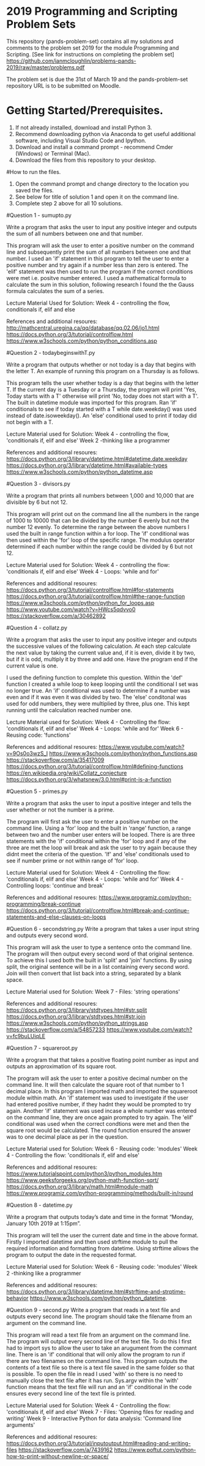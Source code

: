# 2019 Programming and Scripting Problem Sets

This repository (pands-problem-set) contains all my solutions and comments to the problem set 2019 for the module Programming and Scripting.
[See link for instructions on completing the problem set] https://github.com/ianmcloughlin/problems-pands-2019/raw/master/problems.pdf

The problem set is due the 31st of March 19 and the pands-problem-set repository URL is to be submitted on Moodle.

# Getting Started/Prerequisites.

1. If not already installed, download and install Python 3.
2. Recommend downloading python via Anaconda to get useful additional software, including Visual Studio Code and Ipython.
3. Download and install a command prompt - recommend Cmder (Windows) or Terminal (Mac).
4. Download the files from this repository to your desktop.

#How to run the files.

1. Open the command prompt and change directory to the location you saved the files.
2. See below for title of solution 1 and open it on the command line.
3. Complete step 2 above for all 10 solutions.

#Question 1 - sumupto.py

Write a program that asks the user to input any positive integer and outputs the sum of all numbers between one and that number.

This program will ask the user to enter a positive number on the command line and subsequently print the sum of all numbers between one and that number. I used an 'if' statement in this program to tell the user to enter a positive number and try again if a number less than zero is entered. The 'elif' statement was then used to run the program if the correct conditions were met i.e. positve number entered.
I used a mathematical formula to calculate the sum in this solution, following research I found the the Gauss formula calculates the sum of a series.

Lecture Material Used for Solution:
Week 4 - controlling the flow, conditionals if, elif and else

References and additional resoures:
http://mathcentral.uregina.ca/qq/database/qq.02.06/jo1.html
https://docs.python.org/3/tutorial/controlflow.html
https://www.w3schools.com/python/python_conditions.asp

#Question 2 - todaybeginswithT.py

Write a program that outputs whether or not today is a day that begins with the letter T. An example of running this program on a Thursday is as follows.

This program tells the user whether today is a day that begins with the letter T. If the current day is a Tuesday or a Thursday, the program will print 'Yes, Today starts with a T' otherwise will print 'No, today does not start with a T'.
The built in datetime module was imported for this program. Ran 'if' conditionals to see if today started with a T while date.weekday() was used instead of date.isoweekday(). An 'else' conditional used to print if today did not begin with a T.

Lecture Material used for Solution:
Week 4 - controlling the flow, 'conditionals if, elif and else'
Week 2 -thinking like a programmer

References and additional resoures:
https://docs.python.org/3/library/datetime.html#datetime.date.weekday
https://docs.python.org/3/library/datetime.html#available-types
https://www.w3schools.com/python/python_datetime.asp

#Question 3 - divisors.py

Write a program that prints all numbers between 1,000 and 10,000 that are divisible by 6 but not 12.

This program will print out on the command line all the numbers in the range of 1000 to 10000 that can be divided by the number 6 evenly but not the number 12 evenly.
To determine the range between the above numbers I used the built in range function within a for loop. The 'if' conditional was then used within the 'for' loop of the specific range. The modulus operator determined if each number within the range could be divided by 6 but not 12.

Lecture Material used for Solution:
Week 4 - controlling the flow: 'conditionals if, elif and else'
Week 4 - Loops: 'while and for'

References and additional resoures:
https://docs.python.org/3/tutorial/controlflow.html#for-statements
https://docs.python.org/3/tutorial/controlflow.html#the-range-function
https://www.w3schools.com/python/python_for_loops.asp
https://www.youtube.com/watch?v=HWcs5qdvvo0
https://stackoverflow.com/a/30462892

#Question 4 - collatz.py

Write a program that asks the user to input any positive integer and outputs the successive values of the following calculation. At each step calculate the next value by taking the current value and, if it is even, divide it by two, but if it is odd, multiply it by three and add one. Have the program end if the current value is one.

I used the defining function to complete this question. Within the 'def' function I created a while loop to keep looping until the conditional I set was no longer true. An 'if' conditional was used to determine if a number was even and if it was even it was divided by two. The 'else' conditonal was used for odd numbers, they were multiplied by three, plus one. This kept running until the calculation reached number one.

Lecture Material used for Solution:
Week 4 - Controlling the flow: 'conditionals if, elif and else'
Week 4 - Loops: 'while and for'
Week 6 - Reusing code: 'functions'

References and additional resoures:
https://www.youtube.com/watch?v=9Os0o3wzS_I
https://www.w3schools.com/python/python_functions.asp
https://stackoverflow.com/a/35417009
https://docs.python.org/3/tutorial/controlflow.html#defining-functions
https://en.wikipedia.org/wiki/Collatz_conjecture
https://docs.python.org/3/whatsnew/3.0.html#print-is-a-function

#Question 5 - primes.py

Write a program that asks the user to input a positive integer and tells the user whether or not the number is a prime.

The program will first ask the user to enter a positive number on the command line. Using a 'for' loop and the built in 'range' function, a range between two and the number user enters will be looped. There is are three statements with the 'if' conditional within the 'for' loop and if any of the three are met the loop will break and ask the user to try again because they didnt meet the criteria of the question.
'If' and 'else' conditionals used to see if number prime or not within range of 'for' loop.

Lecture Material used for Solution:
Week 4 - Controlling the flow: 'conditionals if, elif and else'
Week 4 - Loops: 'while and for'
Week 4 - Controlling loops: 'continue and break'

References and additional resoures:
https://www.programiz.com/python-programming/break-continue
https://docs.python.org/3/tutorial/controlflow.html#break-and-continue-statements-and-else-clauses-on-loops

#Question 6 - secondstring.py
Write a program that takes a user input string and outputs every second word.

This program will ask the user to type a sentence onto the command line. The program will then output every second word of that original sentence. To achieve this I used both the built in 'split' and 'join' functions. By using split, the original sentence will be in a list containing every second word. Join will then convert that list back into a string, separated by a blank space.

Lecture Material used for Solution:
Week 7 - Files: 'string operations'

References and additional resoures:
https://docs.python.org/3/library/stdtypes.html#str.split
https://docs.python.org/3/library/stdtypes.html#str.join
https://www.w3schools.com/python/python_strings.asp
https://stackoverflow.com/a/54857233
https://www.youtube.com/watch?v=fc9buLUiqLE

#Question 7 - squareroot.py

Write a program that that takes a positive floating point number as input and outputs an approximation of its square root.

The program will ask the user to enter a positive decimal number on the command line. It will then calculate the square root of that number to 1 decimal place. In this program I imported math and imported the squareroot module within math. An 'if' statement was used to investigate if the user had entered positive number, if they hadnt they would be prompted to try again. Another 'if' statement was used incase a whole number was entered on the command line, they are once again prompted to try again. The 'elif' conditional was used when the correct condtions were met and then the square root would be calculated. The round function ensured the answer was to one decimal place as per in the question.

Lecture Material used for Solution:
Week 6 - Reusing code: 'modules'
Week 4 - Controlling the flow: 'conditionals if, elif and else'

References and additional resoures:
https://www.tutorialspoint.com/python3/python_modules.htm
https://www.geeksforgeeks.org/python-math-function-sqrt/
https://docs.python.org/3/library/math.html#module-math
https://www.programiz.com/python-programming/methods/built-in/round

#Question 8 - datetime.py

Write a program that outputs today’s date and time in the format “Monday, January 10th 2019 at 1:15pm”.

This program will tell the user the current date and time in the above format. Firstly I imported datetime and then used strftime module to pull the required information and formatting from datetime. Using strftime allows the program to output the date in the requested format.

Lecture Material used for Solution:
Week 6 - Reusing code: 'modules'
Week 2 -thinking like a programmer

References and additional resoures:
https://docs.python.org/3/library/datetime.html#strftime-and-strptime-behavior
https://www.w3schools.com/python/python_datetime.

#Question 9 - second.py
Write a program that reads in a text file and outputs every second line. The program should take the filename from an argument on the command line.

This program will read a text file from an argument on the command line. The program will output every second line of the text file. 
To do this I first had to import sys to allow the user to take an arugument from the commant line. There is an 'if' conditional that will only allow the program to run if there are two filenames on the command line. This program outputs the contents of a text file so there is a text file saved in the same folder so that is possible. To open the file in read I used 'with' so there is no need to manually close the text file after it has run. Sys.argv within the 'with' function means that the text file will run and an 'if' conditional in the code ensures every second line of the text file is printed.

Lecture Material used for Solution:
Week 4 - Controlling the flow: 'conditionals if, elif and else'
Week 7 - Files: 'Opening files for reading and writing'
Week 9 - Interactive Python for data analysis: 'Command line arguments'

References and additional resoures:
https://docs.python.org/3/tutorial/inputoutput.html#reading-and-writing-files
https://stackoverflow.com/a/7439162
https://www.poftut.com/python-how-to-print-without-newline-or-space/
